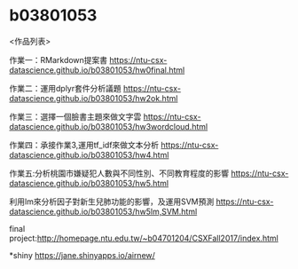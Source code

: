 # b03801053
<作品列表>

作業一：RMarkdown提案書 https://ntu-csx-datascience.github.io/b03801053/hw0final.html

作業二：運用dplyr套件分析議題 https://ntu-csx-datascience.github.io/b03801053/hw2ok.html

作業三：選擇一個臉書主題來做文字雲 https://ntu-csx-datascience.github.io/b03801053/hw3wordcloud.html

作業四：承接作業3,運用tf_idf來做文本分析
https://ntu-csx-datascience.github.io/b03801053/hw4.html

作業五:分析桃園市嫌疑犯人數與不同性別、不同教育程度的影響
https://ntu-csx-datascience.github.io/b03801053/hw5.html


利用lm來分析因子對新生兒肺功能的影響，及運用SVM預測
https://ntu-csx-datascience.github.io/b03801053/hw5lm,SVM.html


final project:http://homepage.ntu.edu.tw/~b04701204/CSXFall2017/index.html


*shiny https://jane.shinyapps.io/airnew/


